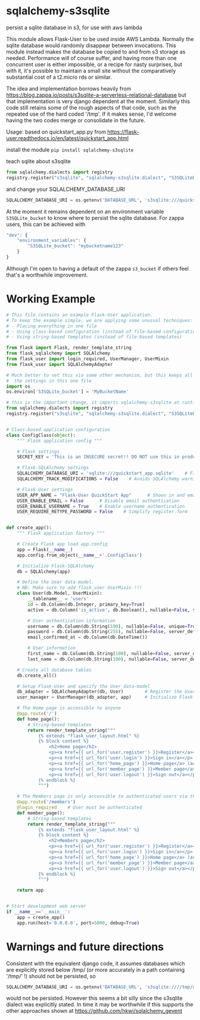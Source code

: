# sqlalchemy-s3sqlite
persist a sqlite database in s3, for use with aws lambda

This module allows Flask-User to be used inside AWS Lambda. Normally the sqlite database would randomly disappear between invocations. This module instead makes the database be copied to and from s3 storage as needed. Performance will of course suffer, and having more than one concurrent user is either impossible, or a recipe for nasty surprises, but with it, it's possible to maintain a small site without the comparatively substantial cost of a t2.micro rds or similar.

The idea and implementation borrows heavily from 
https://blog.zappa.io/posts/s3sqlite-a-serverless-relational-database
but that implementation is very django dependent at the moment. Similarly this code still retains some of the rough aspects of that code, such as the repeated use of the hard coded '/tmp'. If it makes sense, I'd welcome having the two codes merge or consolidate in the future.

Usage: based on quickstart_app.py from
https://flask-user.readthedocs.io/en/latest/quickstart_app.html

install the module
```pip install sqlalchemy-s3sqlite```


teach sqlite about s3sqlite 
```python
from sqlalchemy.dialects import registry
registry.register("s3sqlite", "sqlalchemy-s3sqlite.dialect", "S3SQLiteDialect")
```

and change your SQLALCHEMY_DATABASE_URI
```python
SQLALCHEMY_DATABASE_URI = os.getenv('DATABASE_URL', 's3sqlite:///quickstart_app.sqlite')
```

At the moment it remains dependent on an environment variable
`S3SQLite_bucket`
to know where to persist the sqlite database. For zappa users, this can be achieved with

```js
"dev": {
    "environment_variables": {
        "S3SQLite_bucket": "mybucketname123"
    }
}
````
Although I'm open to having a default of the zappa `s3_bucket` if others feel that's a worthwhile improvement. 






# Working Example

```python
# This file contains an example Flask-User application.
# To keep the example simple, we are applying some unusual techniques:
# - Placing everything in one file
# - Using class-based configuration (instead of file-based configuration)
# - Using string-based templates (instead of file-based templates)

from flask import Flask, render_template_string
from flask_sqlalchemy import SQLAlchemy
from flask_user import login_required, UserManager, UserMixin
from flask_user import SQLAlchemyAdapter

# Much better to set this via some other mechanism, but this keeps all
#  the settings in this one file
import os
os.environ['S3SQLite_bucket'] = 'MyBucketName'

# this is the important change, it imports sqlalchemy-s3sqlite at runtime
from sqlalchemy.dialects import registry
registry.register("s3sqlite", "sqlalchemy-s3sqlite.dialect", "S3SQLiteDialect")


# Class-based application configuration
class ConfigClass(object):
    """ Flask application config """

    # Flask settings
    SECRET_KEY = 'This is an INSECURE secret!! DO NOT use this in production!!'

    # Flask-SQLAlchemy settings
    SQLALCHEMY_DATABASE_URI = 'sqlite:///quickstart_app.sqlite'    # File-based SQL database
    SQLALCHEMY_TRACK_MODIFICATIONS = False    # Avoids SQLAlchemy warning

    # Flask-User settings
    USER_APP_NAME = "Flask-User QuickStart App"      # Shown in and email templates and page footers
    USER_ENABLE_EMAIL = False      # Disable email authentication
    USER_ENABLE_USERNAME = True    # Enable username authentication
    USER_REQUIRE_RETYPE_PASSWORD = False    # Simplify register form


def create_app():
    """ Flask application factory """

    # Create Flask app load app.config
    app = Flask(__name__)
    app.config.from_object(__name__+'.ConfigClass')

    # Initialize Flask-SQLAlchemy
    db = SQLAlchemy(app)

    # Define the User data-model.
    # NB: Make sure to add flask_user UserMixin !!!
    class User(db.Model, UserMixin):
        __tablename__ = 'users'
        id = db.Column(db.Integer, primary_key=True)
        active = db.Column('is_active', db.Boolean(), nullable=False, server_default='1')

        # User authentication information
        username = db.Column(db.String(100), nullable=False, unique=True)
        password = db.Column(db.String(255), nullable=False, server_default='')
        email_confirmed_at = db.Column(db.DateTime())

        # User information
        first_name = db.Column(db.String(100), nullable=False, server_default='')
        last_name = db.Column(db.String(100), nullable=False, server_default='')

    # Create all database tables
    db.create_all()

    # Setup Flask-User and specify the User data-model
    db_adapter = SQLAlchemyAdapter(db, User)        # Register the User model
    user_manager = UserManager(db_adapter, app)     # Initialize Flask-User

    # The Home page is accessible to anyone
    @app.route('/')
    def home_page():
        # String-based templates
        return render_template_string("""
            {% extends "flask_user_layout.html" %}
            {% block content %}
                <h2>Home page</h2>
                <p><a href={{ url_for('user.register') }}>Register</a></p>
                <p><a href={{ url_for('user.login') }}>Sign in</a></p>
                <p><a href={{ url_for('home_page') }}>Home page</a> (accessible to anyone)</p>
                <p><a href={{ url_for('member_page') }}>Member page</a> (login required)</p>
                <p><a href={{ url_for('user.logout') }}>Sign out</a></p>
            {% endblock %}
            """)

    # The Members page is only accessible to authenticated users via the @login_required decorator
    @app.route('/members')
    @login_required    # User must be authenticated
    def member_page():
        # String-based templates
        return render_template_string("""
            {% extends "flask_user_layout.html" %}
            {% block content %}
                <h2>Members page</h2>
                <p><a href={{ url_for('user.register') }}>Register</a></p>
                <p><a href={{ url_for('user.login') }}>Sign in</a></p>
                <p><a href={{ url_for('home_page') }}>Home page</a> (accessible to anyone)</p>
                <p><a href={{ url_for('member_page') }}>Member page</a> (login required)</p>
                <p><a href={{ url_for('user.logout') }}>Sign out</a></p>
            {% endblock %}
            """)

    return app


# Start development web server
if __name__=='__main__':
    app = create_app()
    app.run(host='0.0.0.0', port=5000, debug=True)

```


# Warnings and future directions

Consistent with the equivalent django code, it assumes databases which are explicitly stored below /tmp/ (or more accurately in a path containing '/tmp/' !) should not be persisted, so
```python
SQLALCHEMY_DATABASE_URI = os.getenv('DATABASE_URL', 's3sqlite:////tmp/quickstart_app.sqlite')
```
would not be persisted. However this seems a bit silly since the s3sqlite dialect was explicitly stated. In time it may be worthwhile if this supports the other approaches shown at https://github.com/hkwi/sqlalchemy_gevent

